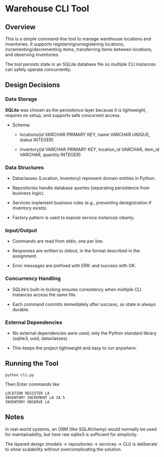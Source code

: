 # Warehouse CLI Tool
## Overview
This is a simple command-line tool to manage warehouse locations and inventories. It supports registering/unregistering locations, incrementing/decrementing items, transferring items between locations, and observing inventories.

The tool persists state in an SQLite database file so multiple CLI instances can safely operate concurrently.

## Design Decisions
### Data Storage
**SQLite** was chosen as the persistence layer because it is lightweight, requires no setup, and supports safe concurrent access.

* Schema:

  * locations(id VARCHAR PRIMARY KEY, name VARCHAR UNIQUE, status INTEGER)

  * inventory(id VARCHAR  PRIMARY KEY, location_id VARCHAR, item_id VARCHAR, quantity INTEGER)

### Data Structures

* Dataclasses (Location, Inventory) represent domain entities in Python.

* Repositories handle database queries (separating persistence from business logic).

* Services implement business rules (e.g., preventing deregistration if inventory exists).

* Factory pattern is used to expose service instances cleanly.

### Input/Output
* Commands are read from stdin, one per line.

* Responses are written to stdout, in the format described in the assignment.

* Error messages are prefixed with ERR: and success with OK.

### Concurrency Handling
* SQLite’s built-in locking ensures consistency when multiple CLI instances access the same file.

* Each command commits immediately after success, so state is always durable.

### External Dependencies

* No external dependencies were used; only the Python standard library (sqlite3, uuid, dataclasses).

* This keeps the project lightweight and easy to run anywhere.

## Running the Tool
```commandline
python cli.py
```

Then Enter commands like

```commandline
LOCATION REGISTER LA
INVENTORY INCREMENT LA IA 5
INVENTORY OBSERVE LA
```


## Notes

In real-world systems, an ORM (like SQLAlchemy) would normally be used for maintainability, but here raw sqlite3 is sufficient for simplicity.

The layered design (models → repositories → services → CLI) is deliberate to show scalability without overcomplicating the solution.